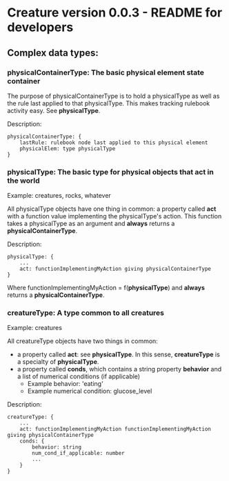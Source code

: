 # Creature version 0.0.3 - README for developers

## Complex data types:
### **physicalContainerType**: The basic physical element state container

The purpose of physicalContainerType is to hold a physicalType as well as the rule last applied to that physicalType. This makes tracking rulebook activity easy. See **physicalType**.

Description:

    physicalContainerType: {
        lastRule: rulebook node last applied to this physical element
        physicalElem: type physicalType
    }

### **physicalType**: The basic type for physical objects that act in the world

Example: creatures, rocks, whatever

All physicalType objects have one thing in common: a property called **act** with a function value implementing the physicalType's action. This function takes a physicalType as an argument and **always** returns a **physicalContainerType**.

Description:

    physicalType: {
        ...
        act: functionImplementingMyAction giving physicalContainerType
    }

Where functionImplementingMyAction = f(**physicalType**) and **always** returns a **physicalContainerType**.

### **creatureType**: A type common to all creatures

Example: creatures

All creatureType objects have two things in common: 

* a property called **act**: see **physicalType**. In this sense, **creatureType** is a specialty of **physicalType**.
* a property called **conds**, which contains a string property **behavior** and a list of numerical conditions (if applicable)
    * Example behavior: 'eating'
    * Example numerical condition: glucose_level

Description: 

    creatureType: {
        ...
        act: functionImplementingMyAction functionImplementingMyAction giving physicalContainerType
        conds: {
            behavior: string
            num_cond_if_applicable: number
            ...
        }
    }